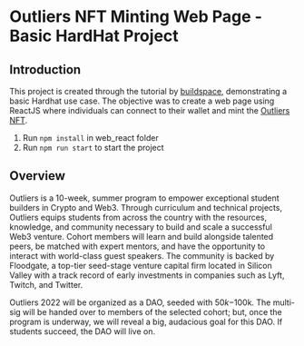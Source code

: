 # Outliers NFT Minting Web Page - Basic HardHat Project

## Introduction
This project is created through the tutorial by [buildspace](https://buildspace.so/projects), demonstrating a basic Hardhat use case. The objective was to create a web page using ReactJS where individuals can connect to their wallet and mint the [Outliers NFT](https://github.com/joycexjiang/floodgate-outliers-nft).

1. Run `npm install` in web_react folder
2. Run `npm run start` to start the project

## Overview
Outliers is a 10-week, summer program to empower exceptional student builders in Crypto and Web3. Through curriculum and technical projects, Outliers equips students from across the country with the resources, knowledge, and community necessary to build and scale a successful Web3 venture. Cohort members will learn and build alongside talented peers, be matched with expert mentors, and have the opportunity to interact with world-class guest speakers. The community is backed by Floodgate, a top-tier seed-stage venture capital firm located in Silicon Valley with a track record of early investments in companies such as Lyft, Twitch, and Twitter.

Outliers 2022 will be organized as a DAO, seeded with $50k-$100k. The multi-sig will be handed over to members of the selected cohort; but, once the program is underway, we will reveal a big, audacious goal for this DAO. If students succeed, the DAO will live on.

